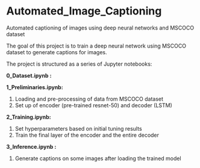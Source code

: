 # Automated_Image_Captioning
Automated captioning of images using deep neural networks and MSCOCO dataset

The goal of this project is to train a deep neural network using MSCOCO dataset to generate captions for images.

The project is structured as a series of Jupyter notebooks:

**0_Dataset.ipynb :**

**1_Preliminaries.ipynb:**

  1. Loading and pre-processing of data from MSCOCO dataset
  2. Set up of encoder (pre-trained resnet-50) and decoder (LSTM)

**2_Training.ipynb:**

  1. Set hyperparameters based on initial tuning results
  2. Train the final layer of the encoder and the entire decoder

**3_Inference.ipynb :**

  1. Generate captions on some images after loading the trained model
